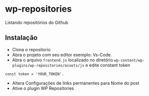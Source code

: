 # wp-repositories
Listando repositórios do Github

## Instalação

- Clona o repositorio
- Abra o projeto com seu editor exemplo: Vs-Code.
- Abra o arquivo `frontend.js` localizado no diretório `wp-content/wp-plugins/wp-repositories/assets/js` e edite constant token
```
const token = 'YOUR_TOKEN'.
```
- Altera Configurações de links permanentes para Nome do post
- Ative o plugin WP Repositories
